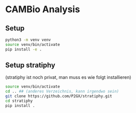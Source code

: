 # CAMBio Analysis




## Setup

```bash
python3 -m venv venv
source venv/bin/activate
pip install -e .
```


## Setup stratiphy

(stratiphy ist noch privat, man muss es wie folgt installieren)

```bash
source venv/bin/activate
cd .. ## (anderes Verzeichnis, kann irgendwo sein)
git clone https://github.com/P2GX/stratiphy.git
cd stratiphy
pip install .
```
